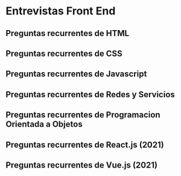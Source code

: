 # Entrevistas Front End

## Preguntas recurrentes de HTML

## Preguntas recurrentes de CSS

## Preguntas recurrentes de Javascript

## Preguntas recurrentes de Redes y Servicios

## Preguntas recurrentes de Programacion Orientada a Objetos

## Preguntas recurrentes de React.js (2021)

## Preguntas recurrentes de Vue.js (2021)
